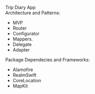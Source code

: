 Trip Diary App  
Architecture and Patterns:
* MVP
* Router
* Configurator
* Mappers.
* Delegate
* Adapter

Package Dependecies and Frameworks:
* Alamofire
* RealmSwift
* CoreLocation
* MapKit
